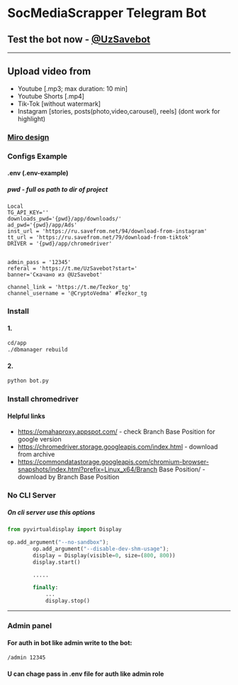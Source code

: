 # SocMediaScrapper Telegram Bot 
## Test the bot now - [@UzSavebot](https://t.me/UzSavebot)
------------------------

## Upload video from
* Youtube [.mp3; max duration: 10 min]
* Youtube Shorts [.mp4]
* Tik-Tok [without watermark]
* Instagram [stories, posts(photo,video,carousel), reels] (dont work for highlight)

### [Miro design](https://miro.com/app/board/uXjVPU7fviQ=/)

### Configs Example
#### .env (.env-example) 
##### pwd - full os path to dir of project
```.env
Local
TG_API_KEY=''
downloads_pwd='{pwd}/app/downloads/'
ad_pwd='{pwd}/app/Ads'
inst_url = 'https://ru.savefrom.net/94/download-from-instagram'
tt_url = 'https://ru.savefrom.net/79/download-from-tiktok'
DRIVER = '{pwd}/app/chromedriver'


admin_pass = '12345'
referal = 'https://t.me/UzSavebot?start='
banner='Скачано из @UzSavebot'

channel_link = 'https://t.me/Tezkor_tg'
channel_username = '@CryptoVedma' #Tezkor_tg
```


### Install 
#### 1. 
```.sh
cd/app
./dbmanager rebuild
```

#### 2.
```.sh
python bot.py
```

### Install chromedriver 
#### Helpful links
* https://omahaproxy.appspot.com/ - check Branch Base Position for google version
* https://chromedriver.storage.googleapis.com/index.html - download from archive 
* https://commondatastorage.googleapis.com/chromium-browser-snapshots/index.html?prefix=Linux_x64/Branch Base Position/ - download by Branch Base Position

### No CLI Server
##### On cli server use this options
```.py
from pyvirtualdisplay import Display

op.add_argument("--no-sandbox");
        op.add_argument("--disable-dev-shm-usage");
        display = Display(visible=0, size=(800, 800))
        display.start()

        .....

        finally:
            ...
            display.stop()
```
-------------------------------

### Admin panel 
#### For auth in bot like admin write to the bot:
``` .txt 
/admin 12345
```
#### U can chage pass in .env file for auth like admin role
